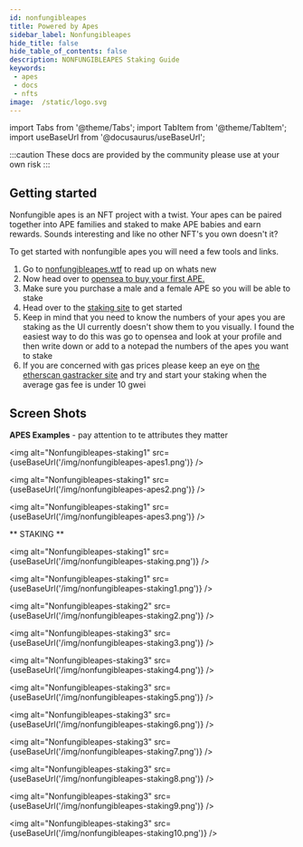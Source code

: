 ```yaml
---
id: nonfungibleapes
title: Powered by Apes
sidebar_label: Nonfungibleapes
hide_title: false
hide_table_of_contents: false
description: NONFUNGIBLEAPES Staking Guide 
keywords: 
 - apes
 - docs
 - nfts
image:  /static/logo.svg
---
```


import Tabs from '@theme/Tabs';
import TabItem from '@theme/TabItem';
import useBaseUrl from '@docusaurus/useBaseUrl';

:::caution
These docs are provided by the community please use at your own risk
:::

## Getting started

Nonfungible apes is an NFT project with a twist. Your apes can be paired together into APE families and staked to make APE babies and earn rewards. Sounds interesting and like no other NFT's you own doesn't it?

To get started with nonfungible apes you will need a few tools and links. 

1. Go to [nonfungibleapes.wtf](https://nonfungibleapes.wtf) to read up on whats new
1. Now head over to [opensea to buy your first APE.](https://opensea.io/collection/nonfungibleapes)
1. Make sure you purchase a male and a female APE so you will be able to stake
1. Head over to the [staking site](https://app.nonfungibleapes.wtf) to get started
1. Keep in mind that you need to know the numbers of your apes you are staking as the UI currently doesn't show them to you visually. I found the easiest way to do this was go to opensea and look at your profile and then write down or add to a notepad the numbers of the apes you want to stake
1. If you are concerned with gas prices please keep an eye on [the etherscan gastracker site](https://etherscan.io/gastracker) and try and start your staking when the average gas fee is under 10 gwei


## Screen Shots

**APES Examples** - pay attention to te attributes they matter

<img alt="Nonfungibleapes-staking1" src={useBaseUrl('/img/nonfungibleapes-apes1.png')} />

<img alt="Nonfungibleapes-staking1" src={useBaseUrl('/img/nonfungibleapes-apes2.png')} />

<img alt="Nonfungibleapes-staking1" src={useBaseUrl('/img/nonfungibleapes-apes3.png')} />

** STAKING ** 

<img alt="Nonfungibleapes-staking1" src={useBaseUrl('/img/nonfungibleapes-staking.png')} />

<img alt="Nonfungibleapes-staking1" src={useBaseUrl('/img/nonfungibleapes-staking1.png')} />

<img alt="Nonfungibleapes-staking2" src={useBaseUrl('/img/nonfungibleapes-staking2.png')} />

<img alt="Nonfungibleapes-staking3" src={useBaseUrl('/img/nonfungibleapes-staking3.png')} />

<img alt="Nonfungibleapes-staking3" src={useBaseUrl('/img/nonfungibleapes-staking4.png')} />

<img alt="Nonfungibleapes-staking3" src={useBaseUrl('/img/nonfungibleapes-staking5.png')} />

<img alt="Nonfungibleapes-staking3" src={useBaseUrl('/img/nonfungibleapes-staking6.png')} />

<img alt="Nonfungibleapes-staking3" src={useBaseUrl('/img/nonfungibleapes-staking7.png')} />

<img alt="Nonfungibleapes-staking3" src={useBaseUrl('/img/nonfungibleapes-staking8.png')} />

<img alt="Nonfungibleapes-staking3" src={useBaseUrl('/img/nonfungibleapes-staking9.png')} />

<img alt="Nonfungibleapes-staking3" src={useBaseUrl('/img/nonfungibleapes-staking10.png')} />


